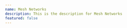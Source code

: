 ```yaml
---
name: Mesh Networks
description: This is the description for Mesh Networks
featured: false
---
```

